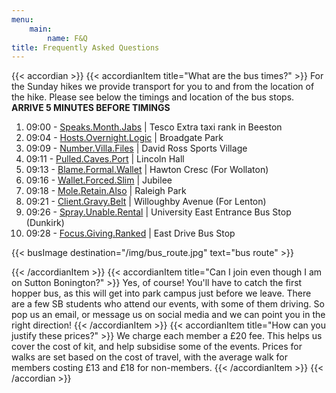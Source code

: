 ```yaml
---  
menu:
    main:
        name: F&Q
title: Frequently Asked Questions
---
```


{{< accordian >}}
{{< accordianItem title="What are the bus times?" >}}
For the Sunday hikes we provide transport for you to and from the location of the hike. Please see below the timings and location of the bus stops. **ARRIVE 5 MINUTES BEFORE TIMINGS**
1. 09:00 - [Speaks.Month.Jabs](https://what3words.com/speaks.month.jabs)  | Tesco Extra taxi rank in Beeston
2. 09:04 - [Hosts.Overnight.Logic](https://what3words.com/hosts.overnight.logic) | Broadgate Park
3. 09:09 - [Number.Villa.Files](https://what3words.com/number.villa.files) | David Ross Sports Village
4. 09:11 - [Pulled.Caves.Port](https://what3words.com/pulled.caves.port) | Lincoln Hall
5. 09:13 - [Blame.Formal.Wallet](https://what3words.com/blame.formal.wallet) | Hawton Cresc (For Wollaton)
6. 09:16 - [Wallet.Forced.Slim](https://what3words.com/wallet.forced.slim) | Jubilee
7. 09:18 - [Mole.Retain.Also](https://what3words.com/mole.retain.also) | Raleigh Park
8. 09:21 - [Client.Gravy.Belt](https://what3words.com/client.gravy.belt) | Willoughby Avenue (For Lenton)
9. 09:26 - [Spray.Unable.Rental](https://what3words.com/spray.unable.rental) | University East Entrance Bus Stop (Dunkirk) 
10. 09:28 - [Focus.Giving.Ranked](https://what3words.com/focus.giving.ranked) | East Drive Bus Stop

{{< busImage destination="/img/bus_route.jpg" text="bus route" >}}

{{< /accordianItem >}}
{{< accordianItem title="Can I join even though I am on Sutton Bonington?" >}}
Yes, of course! You'll have to catch the first hopper bus, as this will get into park campus just before we leave. There are a few SB students who attend our events, with some of them driving. So pop us an email, or message us on social media and we can point you in the right direction!
{{< /accordianItem >}}
{{< accordianItem title="How can you justify these prices?" >}}
We charge each member a £20 fee. This helps us cover the cost of kit, and help subsidise some of the events. Prices for walks are set based on the cost of travel, with the average walk for members costing £13 and £18 for non-members.
{{< /accordianItem >}}
{{< /accordian >}}